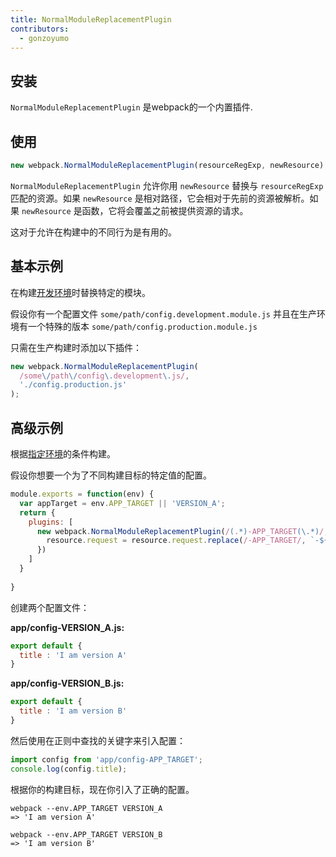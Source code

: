 ```yaml
---
title: NormalModuleReplacementPlugin
contributors:
  - gonzoyumo
---
```

## 安装

 `NormalModuleReplacementPlugin` 是webpack的一个内置插件.


## 使用

``` javascript
new webpack.NormalModuleReplacementPlugin(resourceRegExp, newResource)
```

`NormalModuleReplacementPlugin` 允许你用 `newResource` 替换与 `resourceRegExp` 匹配的资源。如果 `newResource` 是相对路径，它会相对于先前的资源被解析。如果 `newResource` 是函数，它将会覆盖之前被提供资源的请求。

这对于允许在构建中的不同行为是有用的。

## 基本示例

在构建[开发环境](/guides/production-build)时替换特定的模块。


假设你有一个配置文件 `some/path/config.development.module.js` 并且在生产环境有一个特殊的版本 `some/path/config.production.module.js`

只需在生产构建时添加以下插件：

``` javascript
new webpack.NormalModuleReplacementPlugin(
  /some\/path\/config\.development\.js/,
  './config.production.js'
);
```

## 高级示例

根据[指定环境](/configuration/configuration-types)的条件构建。

假设你想要一个为了不同构建目标的特定值的配置。

``` javascript
module.exports = function(env) {
  var appTarget = env.APP_TARGET || 'VERSION_A';
  return {
    plugins: [
      new webpack.NormalModuleReplacementPlugin(/(.*)-APP_TARGET(\.*)/, function(resource) {
        resource.request = resource.request.replace(/-APP_TARGET/, `-${appTarget}`);
      })
    ]
  }
  
}
```

创建两个配置文件：

**app/config-VERSION_A.js:**
``` javascript
export default {
  title : 'I am version A'
}
```
**app/config-VERSION_B.js:**
``` javascript
export default {
  title : 'I am version B'
}
```
然后使用在正则中查找的关键字来引入配置：

``` javascript
import config from 'app/config-APP_TARGET';
console.log(config.title);
```

根据你的构建目标，现在你引入了正确的配置。

``` shell
webpack --env.APP_TARGET VERSION_A
=> 'I am version A'

webpack --env.APP_TARGET VERSION_B
=> 'I am version B'

```
